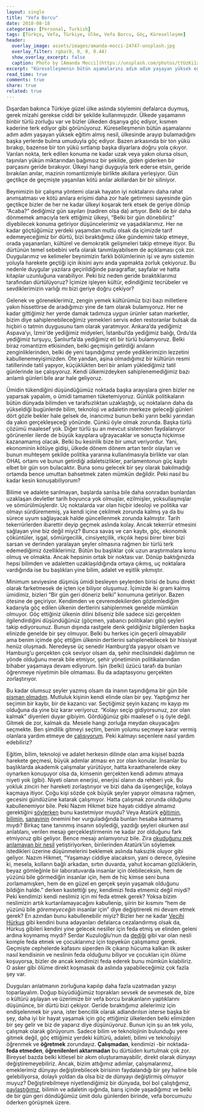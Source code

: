 ```yaml
---
layout: single
title: "Vefa Borcu"
date: 2018-08-18
categories: [Personal, Turkish]
tags: [Türkçe, Vefa, Türkiye, Ülke, Vefa Borcu, Göç, Küreselleşme]
header:
  overlay_image: assets/images/amanda-mocci-24747-unsplash.jpg
  overlay_filter: rgba(0, 0, 0, 0.44)
  show_overlay_excerpt: false
  caption: Photo by [Amanda Mocci](https://unsplash.com/photos/ttUzKi1xdZk) on [Unsplash](https://unsplash.com)
excerpt: "Küreselleşmenin bütün aşamalarını adım adım yaşayan yüksek eğitim almış nesil, ülkesinde arayıp bulamadığını başka yerlerde bulma umuduyla göç ediyor. Peki bu nesil dönecek mi?"
read_time: true
comments: true
share: true
related: true
---
```


Dışardan bakınca Türkiye güzel ülke aslında söylemini defalarca duymuş, gerek mizahi gerekse ciddi bir şekilde kullanmışızdır. Ülkede yaşamanın binbir türlü zorluğu var ve bizler ülkeden dışarıya göç ediyor, kısmen kaderine terk ediyor gibi görünüyoruz. Küreselleşmenin bütün aşamalarını adım adım yaşayan yüksek eğitim almış nesil, ülkesinde arayıp bulamadığını başka yerlerde bulma umuduyla göç ediyor. Bazen arkasında bir ton yükü bırakıp, bazense bir ton yükü sırtlanıp başka diyarlara doğru yola çıkıyor. Varılan nokta, terk edilen konuma ne kadar uzak veya yakın olursa olsun, taşınılan yükün miktarından bağımsız bir şekilde, giden giderken bir parçasını geride bırakıyor. Ülkeyi hangi duyguyla terk ederse etsin, geride bırakılan anılar, mazinin romantizmiyle birlikte akıllara yerleşiyor. Gün geçtikçe de geçmişte yaşanılan kötü anılar akıllardan bir bir siliniyor.

Beynimizin bir çalışma yöntemi olarak hayatın iyi noktalarını daha rahat anımsatması ve kötü anılara erişimi daha zor hale getirmesi sayesinde gün geçtikçe bizler de her ne kadar ülkeyi koşarak terk etsek de geriye dönüp “Acaba?” dediğimiz gün sayıları (nadiren olsa da) artıyor. Belki de bir daha dönmemek amacıyla terk ettiğimiz ülkeyi, “Belki bir gün dönebiliriz” diyebilecek konuma getiriyor düşüncelerimiz ve yaşadıklarımız. Her ne kadar göçtüğümüz yerdeki yaşamdan mutlu olsak da içimizde tarif edemeyeceğimiz bir dürtü, bizi bıraktığımız ülke gündemini takip etmeye, orada yaşananları, kültürel ve demokratik gelişmeleri takip etmeye itiyor. Bu dürtünün temel sebebini vefa olarak tanımlayabilsem de açıklaması çok zor. Duygularımız ve kelimeler beynimizin farklı bölümlerinin işi ve aynı sistemin yoluyla harekete geçtiği için ikisini aynı anda yapmakta zorluk çekiyoruz. Bu nedenle duygular yazılara geçirildiğinde paragraflar, sayfalar ve hatta kitaplar uzunluğuna varabiliyor. Peki biz neden geride bıraktıklarımız tarafından dürtülüyoruz? İçimize işleyen kültür, edindiğimiz tecrübeler ve sevdiklerimizin varlığı mı bizi geriye doğru çekiyor?

Gelenek ve göreneklerimiz, zengin yemek kültürümüz bizi bazı milletlere yakın hissettirse de aradığımızı yine de tam olarak bulamıyoruz. Her ne kadar gittiğimiz her yerde damak tadımıza uygun ürünler satan marketler, bizim diye sahiplenebileceğimiz yemekleri servis eden restoranlar bulsak da hiçbiri o tatmin duygusunu tam olarak yaratmıyor. Ankara’da yediğimiz Aspava’yı, İzmir’de yediğimiz midyeleri, İstanbul’da yediğimiz balığı, Ordu’da yediğimiz turşuyu, Şanlıurfa’da yediğimiz eti bir türlü bulamıyoruz. Belki biraz romantizm etkisinden, belki geçmişin getirdiği anıların zenginliklerinden, belki de yeni taşındığımız yerde yediklerimizin lezzetini kabullenemeyişimizden. Öte yandan, aşina olmadığımız bir kültürün resmi tatillerinde tatil yapıyor, küçüklükten beri bir anlam yüklediğimiz tatil günlerinde ise çalışıyoruz. Kendi ülkemizdeyken sahiplenemediğimiz bazı anlamlı günleri bile arar hale geliyoruz.

Ümidin tükendiğini düşündüğümüz noktada başka arayışlara giren bizler ne yaparsak yapalım, o ümidi tamamen tüketemiyoruz. Günlük politikaların bütün dünyada bilimden ve tarafsızlıktan uzaklaştığı, uç noktaların daha da yükseldiği bugünlerde bilim, teknoloji ve adaletin merkeze geleceği günleri dört gözle bekler hale gelsek de, inancımız bunun belki yarın belki yarından da yakın gerçekleşeceği yönünde. Çünkü öyle olmak zorunda. Başka türlü çözümü maalesef yok. Diğer türlü şu an mevcut sistemden faydalanıyor görünenler ilerde de büyük kayıplara uğrayacaklar ve sonuçta hiçkimse kazanamamış olacak. Belki bu kesinlik bize bir umut veriyordur. Yani, ekonominin kötüye gidişi, ülkede dönem dönem artan terör olayları ve bunun muhteşem şekilde politika yararına kullanılmasıyla birlikte var olan OHAL ortamı ve bunun getirdiği adaletsizlikler, parlamentonun güç kaybı elbet bir gün son bulacaktır. Buna sonu gelecek bir şey olarak bakılmadığı ortamda bence umuttan bahsetmek zaten mümkün değildir. Peki nasıl bu kadar kesin konuşabiliyorum?

Bilime ve adalete sarılmayan, başlarda sarılsa bile daha sonradan bunlardan uzaklaşan devletler tarih boyunca yok olmuşlar, ezilmişler, yoksullaşmışlar ve sömürülmüşlerdir. Uç noktalarda var olan hiçbir ideoloji ve politika var olmayı sürdürememiş, ya kendi içine çekilmek zorunda kalmış ya da bu sürece uyum sağlayacak halde güncellenmek zorunda kalmıştır. Tarih tekerrürlerden ibarettir deyip geçmek aslında kolay. Ancak tekerrür etmesini sağlayan yine biz değil miyiz? Bunca savaş ve can kaybı, göç, ekonomik çöküntüler, işgal, sömürgecilik, cinsiyetçilik, ırkçılık hepsi birer birer bizi sarsan ve derinden yaralayan şeyler olmasına rağmen bir türlü terk edemediğimiz özelliklerimiz. Bütün bu başlıklar çok uzun araştırmalara konu olmuş ve olmakta. Ancak hepsinin ortak bir noktası var. Dönüp baktığınızda hepsi bilimden ve adaletten uzaklaşıldığında ortaya çıkmış, uç noktalara vardığında ise bu başlıkları yine bilim, adalet ve eşitlik yıkmıştır.

Minimum seviyesine düşmüş ümidi besleyen şeylerden birisi de bunu direkt olarak farketmesek de içten içe biliyor oluşumuz. İçimizde iki gram kalmış ümidimiz, bizleri “Bir gün geri döneriz belki” konumuna getiriyor. Bazen ötesine de geçiriyor. Kendimden ve çevremdekilerden gözlemlediğim kadarıyla göç edilen ülkenin dertlerini sahiplenmek genelde mümkün olmuyor. Göç ettiğiniz ülkenin dilini bilseniz bile sadece sizi gerçekten ilgilendirdiğini düşündüğünüz (göçmen, yabancı politikaları gibi) şeyleri takip ediyorsunuz. Bunun dışında rastgele denk geldiğiniz bilgilerden başka elinizde genelde bir şey olmuyor. Belki bu herkes için geçerli olmayabilir ama benim içimde göç ettiğim ülkenin dertlerini sahiplenebilecek bir hissiyat henüz oluşmadı. Neredeyse üç senedir Hamburg’da yaşıyor olsam ve Hamburg’u gerçekten çok seviyor olsam da, şehir meclisindeki dağılımın ne yönde olduğunu merak bile etmiyor, şehir yönetiminin politikalarından bihaber yaşamaya devam ediyorum. İşin (belki) üzücü tarafı da bunları öğrenmeye niyetimin bile olmaması. Bu da adaptasyonu gerçekten zorlaştırıyor.

Bu kadar olumsuz şeyler yazmış olsam da inanın taşındığıma bir gün bile [pişman olmadım](/almanyada-gunluk-yasamin-merak-edilenleri/). Mutluluk kişinin kendi elinde olan bir şey. Yaptığımız her seçimin bir kaybı, bir de kazancı var. Seçtiğimiz şeyin kazanç mı kayıp mı olduğuna da yine biz karar veriyoruz. “Kolayı seçip gidiyorsunuz, zor olan kalmak” diyenleri duyar gibiyim. Gördüğünüz gibi maalesef o iş öyle değil. Gitmek de zor, kalmak da. Mesele hangi zorluğa meydan okuyacağını seçmekte. Ben şimdilik gitmeyi seçtim, benim yolumu seçmeye karar vermiş olanlara yardım etmeye de [çalışıyorum](bir-kalifiye-eleman-almanyada-nasil-calismaya-baslar/). Peki kalmayı seçenlere nasıl yardım edebiliriz?

Eğitim, bilim, teknoloji ve adalet herkesin dilinde olan ama kişisel bazda harekete geçmesi, büyük adımlar atması en zor olan konular. İnsanlar bu başlıklarda akademik çalışmalar yürütüyor, hatta kıraathanelerde okey oynarken konuşuyor olsa da, kimsenin gerçekten kendi adımını atmaya niyeti yok (gibi). Niyeti olanın enerjisi, enerjisi olanın da rehberi yok. Bu yokluk zinciri her hareketi zorlaştırıyor ve bizi daha da üşengeçliğe, kolaya kaçmaya itiyor. Çoğu kişi sözde çok büyük şeyler yapıyor olmasına rağmen, gecesini gündüzüne katarak çalışmıyor. Hatta çalışmak zorunda olduğunu kabullenemiyor bile. Peki Nazım Hikmet bize hayatı ciddiye almamız gerektiğini [söylerken](https://youtu.be/SEbsNaWA7-I) bunu kastetmiyor muydu? Veya Atatürk [eğitimin](http://www.atam.gov.tr/dergi/sayi-45/ataturkun-egitim-hakkindaki-dusunceleri-ve-hasan-ali-yucelin-calismalari), [bilimin](http://www.gazetebilkent.com/2012/11/10/ataturk-ve-bilim/), [sanayinin](https://seyler.eksisozluk.com/mustafa-kemal-ataturkun-15-yilda-kurdugu-fabrikalar) önemini her vurguladığında bunları hesaba katmamış mıydı? Birkaç tane tanınmış insanın söylediği, yazdığı şeyleri okurken asıl anlatılanı, verilen mesajı gerçekleştirmenin ne kadar zor olduğunu fark etmiyoruz gibi geliyor. Bence mesajı anlamıyoruz bile. Zira [okuduğunu pek anlamayan bir nesil](https://www.bbc.com/turkce/haberler-dunya-38219262) yetiştiriyorken, birilerinden Atatürk’ün söylemek istedikleri üzerine düşünmelerini beklemek aslında haksızlık oluyor gibi geliyor. Nazım Hikmet, “Yaşamayı ciddiye alacaksın, yani o derece, öylesine ki, mesela, kolların bağlı arkadan, sırtın duvarda, yahut kocaman gözlüklerin, beyaz gömleğinle bir laboratuvarda insanlar için ölebileceksin, hem de yüzünü bile görmediğin insanlar için, hem de hiç kimse seni buna zorlamamışken, hem de en güzel en gerçek şeyin yaşamak olduğunu bildiğin halde.” derken kastettiği şey, kendimizi feda etmemiz değil miydi? Peki kendimizi kendi neslimiz için mi feda etmek gerek? Yoksa bizim neslimizin artık kurtarılamayacağını kabullenip, şiirin bir kısmını “hem de yüzünü bile *göremeyeceğin* insanlar için” diye değiştirerek mi devam etmek gerek? En azından bunu kabullenebilir miyiz? Bizler her ne kadar [Vecihi Hürkuş](https://www.mserdark.com/vecihi-hurkusu-bilir-misiniz/) gibi kendini buna adayanları defalarca cezalandırmış olsak da, Hürkuş gibileri kendini yine gelecek nesiller için feda etmiş ve elinden geleni ardına koymamış mıydı? Serdar Kuzuloğlu’nun da [dediği](https://www.mserdark.com/mustakbel-cumhurbaskani-icin-tavsiyeler-genclik/) gibi var olan nesli komple feda etmek ve çocuklarımız için topyekün çalışmamız gerek. Geçmişte cephelerde kafasını siperden ilk çıkarıp hücuma kalkan ilk asker nasıl kendisinin ve neslinin feda olduğunu biliyor ve çocukları için ölüme koşuyorsa, bizler de ancak kendimizi feda ederek bunu mümkün kılabiliriz. O asker gibi ölüme direkt koşmasak da aslında yapabileceğimiz çok fazla şey var.

Duyguları anlatmanın zorluğuna kapılıp daha fazla uzatmadan yazıyı toparlayalım. Doğup büyüdüğümüz toprakları sevsek de sevmesek de, bize o kültürü aşılayan ve üzerimize bir vefa borcu bırakanların yaptıklarını düşününce, bir dürtü bizi çekiyor. Geride bıraktığımız ailelerimiz için endişelenmek bir yana, ister bencillik olarak adlandırılsın isterse başka bir şey, daha iyi bir hayat yaşamak için göç ettiğimiz ülkelerden belki elimizden bir şey gelir ve biz de yaparız diye düşünüyoruz. Bunun için şu an tek yolu, çalışmak olarak görüyorum. Sadece bilim ve teknolojinin bulunduğu yere gitmek değil, göç ettiğimiz yerdeki kültürü, adaleti, bilimi ve teknolojiyi öğrenmek ve **öğretmek** zorundayız. **Çalışmadan**, kendimizi -bir noktada- **feda etmeden**, **öğrenilenleri aktarmadan** bu dürtüden kurtulmak çok zor. Bireysel bazda belki kitlesel bir akım oluşturamayabilir, direkt olarak dünyayı değiştiremeyebiliriz. Ancak, bizim attığımız adımlar, çalışmalarımız, emeklerimiz dünyayı değiştirebilecek birisinin faydalandığı bir şey haline bile gelebiliyorsa, dolaylı yoldan da olsa biz de dünyayı değiştirmiş olmuyor muyuz? Değiştirebilmeye niyetlendiğimiz bir dünyada, bol bol çalıştığımız, [paylaştığımız](paylas-ve-mutlu-ol/), bilimin ve adaletin ışığında, barış içinde yaşadığımız ve belki de bir gün geri döndüğümüz ümit dolu günlerden birinde, vefa borcumuzu öderken görüşmek üzere.